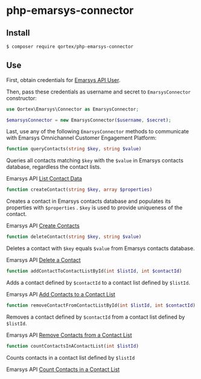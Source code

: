 # php-emarsys-connector

## Install

``` sh
$ composer require qortex/php-emarsys-connector
```

## Use

First, obtain credentials for [Emarsys API User](https://help.emarsys.com/hc/en-us/articles/115004740329-your-account-security-settings#api-users).

Then, pass these credentials as username and secret to `EmarsysConnector` constructor:
``` php
use Qortex\Emarsys\Connector as EmarsysConnector;

$emarsysConnector = new EmarsysConnector($username, $secret);
```
Last, use any of the following `EmarsysConnector` methods to communicate with Emarsys Omnichannel Customer Engagement Platform:

``` php
function queryContacts(string $key, string $value)
```
Queries all contacts matching `$key` with the `$value` in Emarsys contacts database, regardless the contact lists.

Emarsys API [List Contact Data](https://dev.emarsys.com/v2/contacts/list-contact-data)

``` php
function createContact(string $key, array $properties)
```
Creates a contact in Emarsys contacts database and populates its properties with `$properties` . `$key` is used to provide uniqueness of the contact.

Emarsys API [Create Contacts](https://dev.emarsys.com/v2/contacts/create-contacts)

``` php
function deleteContact(string $key, string $value)
```
Deletes a contact with `$key` equals `$value` from Emarsys contacts database.

Emarsys API [Delete a Contact](https://dev.emarsys.com/v2/contacts/delete-contact)

``` php
function addContactToContactListById(int $listId, int $contactId)
```

Adds a contact defined by `$contactId` to a contact list defined by `$listId`.

Emarsys API [Add Contacts to a Contact List](https://dev.emarsys.com/v2/contact-lists/add-contacts-to-a-contact-list)

``` php
function removeContactFromContactListById(int $listId, int $contactId)
```
Removes a contact defined by `$contactId` from a contact list defined by `$listId`. 

Emarsys API [Remove Contacts from a Contact List](https://dev.emarsys.com/v2/contact-lists/remove-contacts-from-a-contact-list)

``` php
function countContactsInAContactList(int $listId)
```
Counts contacts in a contact list defined by `$listId`

Emarsys API [Count Contacts in a Contact List](https://dev.emarsys.com/v2/contact-lists/count-contacts-in-a-contact-list)
